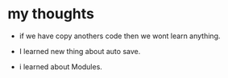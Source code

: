 # my thoughts

- if we have copy anothers code then we wont learn anything. 

- I learned new thing about auto save.

- i learned about Modules.